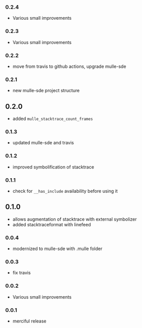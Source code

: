 ### 0.2.4

* Various small improvements

### 0.2.3

* Various small improvements

### 0.2.2

* move from travis to github actions, upgrade mulle-sde

### 0.2.1

* new mulle-sde project structure

## 0.2.0

* added ``mulle_stacktrace_count_frames``


### 0.1.3

* updated mulle-sde and travis

### 0.1.2

* improved symbolification of stacktrace

### 0.1.1

* check for `__has_include` availability before using it

## 0.1.0

* allows augmentation of stacktrace with external symbolizer
* added stacktraceformat with linefeed


### 0.0.4

* modernized to mulle-sde with .mulle folder

### 0.0.3

* fix travis

### 0.0.2

* Various small improvements

### 0.0.1

* merciful release
